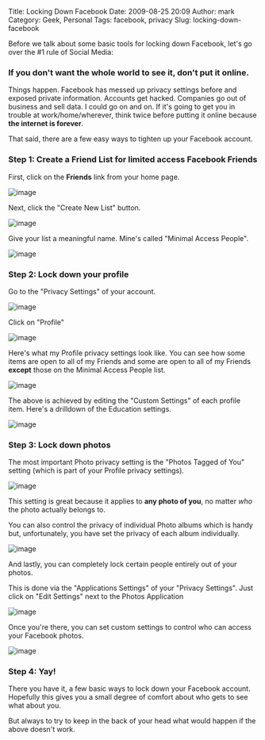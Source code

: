 Title: Locking Down Facebook
Date: 2009-08-25 20:09
Author: mark
Category: Geek, Personal
Tags: facebook, privacy
Slug: locking-down-facebook

Before we talk about some basic tools for locking down Facebook, let's
go over the \#1 rule of Social Media:

### If you don't want the whole world to see it, don't put it online.

</p>

Things happen. Facebook has messed up privacy settings before and
exposed private information. Accounts get hacked. Companies go out of
business and sell data. I could go on and on. If it's going to get you
in trouble at work/home/wherever, think twice before putting it online
because **the internet is forever**.

That said, there are a few easy ways to tighten up your Facebook
account.

### Step 1: Create a Friend List for limited access Facebook Friends

</p>

First, click on the **Friends** link from your home page.

![image][]

Next, click the "Create New List" button.

![image][1]

Give your list a meaningful name. Mine's called "Minimal Access People".

![image][2]

### Step 2: Lock down your profile

</p>
Go to the "Privacy Settings" of your account.

![image][3]

Click on "Profile"

![image][4]

Here's what my Profile privacy settings look like. You can see how some
items are open to all of my Friends and some are open to all of my
Friends **except** those on the Minimal Access People list.

![image][5]

The above is achieved by editing the "Custom Settings" of each profile
item. Here's a drilldown of the Education settings.

![image][6]

### Step 3: Lock down photos

</p>
The most important Photo privacy setting is the "Photos Tagged of You"
setting (which is part of your Profile privacy settings).

![image][7]

This setting is great because it applies to **any photo of you**, no
matter *who* the photo actually belongs to.

You can also control the privacy of individual Photo albums which is
handy but, unfortunately, you have set the privacy of each album
individually.

![image][8]

And lastly, you can completely lock certain people entirely out of your
photos.

This is done via the "Applications Settings" of your "Privacy Settings".
Just click on "Edit Settings" next to the Photos Application

![image][9]

Once you're there, you can set custom settings to control who can access
your Facebook photos.

![image][10]

### Step 4: Yay!

</p>
There you have it, a few basic ways to lock down your Facebook account.
Hopefully this gives you a small degree of comfort about who gets to see
what about you.

But always to try to keep in the back of your head what would happen if
the above doesn't work.

  [image]: http://farm3.static.flickr.com/2537/3837009597_df0b2cd178_o.png
  [1]: http://farm4.static.flickr.com/3583/3837800402_5ac2ea4fec_o.png
  [2]: http://farm3.static.flickr.com/2515/3837009653_8f33743006.jpg
  [3]: http://farm4.static.flickr.com/3448/3837800588_0fefba5960_o.png
  [4]: http://farm3.static.flickr.com/2578/3857831122_70cfc5298e.jpg
  [5]: http://farm4.static.flickr.com/3534/3837800510_b3c2fcdb42_o.png
  [6]: http://farm3.static.flickr.com/2616/3837009733_36590c93f6.jpg
  [7]: http://farm3.static.flickr.com/2431/3837800540_048611599a_o.png
  [8]: http://farm4.static.flickr.com/3587/3837009831_6f0f26e7b8_o.png
  [9]: http://farm3.static.flickr.com/2426/3837800630_0b44a9dac1_o.png
  [10]: http://farm3.static.flickr.com/2554/3837009895_9c15c161f2.jpg
